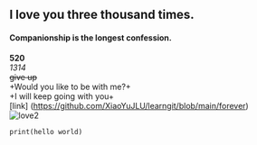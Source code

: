 ## I love you three thousand times.  
#### Companionship is the longest confession.  
**520**  
*1314*  
~~give up~~  
+Would you like to be with me?+  
+I will keep going with you+  
[link]
(https://github.com/XiaoYuJLU/learngit/blob/main/forever)<br>
![love2](http://pic.sogou.com/d?query=表白&forbidqc=&entityid=&preQuery=&rawQuery=&queryList=&st=&did=104)<br>
```
print(hello world)
````

